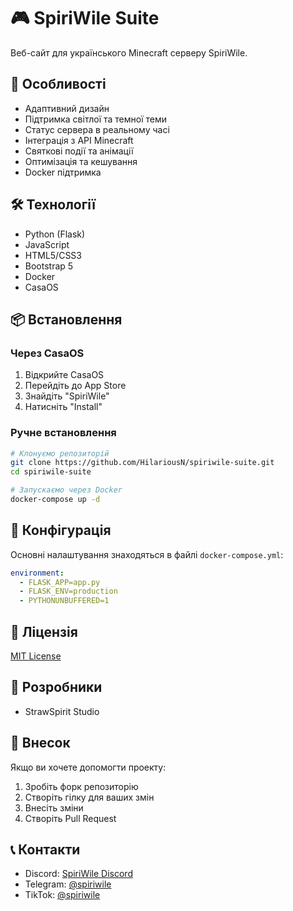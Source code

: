 # 🎮 SpiriWile Suite

Веб-сайт для українського Minecraft серверу SpiriWile.

## 🚀 Особливості

- Адаптивний дизайн
- Підтримка світлої та темної теми
- Статус сервера в реальному часі
- Інтеграція з API Minecraft
- Святкові події та анімації
- Оптимізація та кешування
- Docker підтримка

## 🛠 Технології

- Python (Flask)
- JavaScript
- HTML5/CSS3
- Bootstrap 5
- Docker
- CasaOS

## 📦 Встановлення

### Через CasaOS

1. Відкрийте CasaOS
2. Перейдіть до App Store
3. Знайдіть "SpiriWile"
4. Натисніть "Install"

### Ручне встановлення

```bash
# Клонуємо репозиторій
git clone https://github.com/HilariousN/spiriwile-suite.git
cd spiriwile-suite

# Запускаємо через Docker
docker-compose up -d
```

## 🔧 Конфігурація

Основні налаштування знаходяться в файлі `docker-compose.yml`:

```yaml
environment:
  - FLASK_APP=app.py
  - FLASK_ENV=production
  - PYTHONUNBUFFERED=1
```

## 📝 Ліцензія

[MIT License](LICENSE)

## 👥 Розробники

- StrawSpirit Studio

## 🤝 Внесок

Якщо ви хочете допомогти проекту:

1. Зробіть форк репозиторію
2. Створіть гілку для ваших змін
3. Внесіть зміни
4. Створіть Pull Request

## 📞 Контакти

- Discord: [SpiriWile Discord](https://discord.gg/RhYHdDhh5y)
- Telegram: [@spiriwile](https://t.me/spiriwile)
- TikTok: [@spiriwile](https://www.tiktok.com/@spiriwile) 